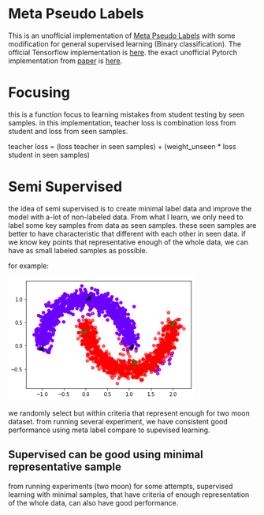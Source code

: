 # Meta Pseudo Labels
This is an unofficial implementation of [Meta Pseudo Labels](https://arxiv.org/abs/2003.10580) with some modification for general supervised learning (Binary classification).
The official Tensorflow implementation is [here](https://github.com/google-research/google-research/tree/master/meta_pseudo_labels).
the exact unofficial Pytorch implementation from [paper](https://github.com/google-research/google-research/tree/master/meta_pseudo_labels) is [here](https://github.com/kekmodel/MPL-pytorch).

# Focusing
this is a function focus to learning mistakes from student testing by seen samples.
in this implementation, teacher loss is combination loss from student and loss from seen samples.

teacher loss = (loss teacher in seen samples) + (weight_unseen * loss student in seen samples)

# Semi Supervised
the idea of semi supervised is to create minimal label data and improve the model with a-lot of non-labeled data.
From what I learn, we only need to label some key samples from data as seen samples.
these seen samples are better to have characteristic that different with each other in seen data.
if we know key points that representative enough of the whole data, we can have as small labeled samples as possible.  

for example:

![inference result meta labeling](https://github.com/imksuma/meta-labeling/blob/main/inference-meta-label.png)

we randomly select but within criteria that represent enough for two moon dataset.
from running several experiment, we have consistent good performance using meta label compare to supevised learning.

## Supervised can be good using minimal representative sample
from running experiments (two moon) for some attempts,
supervised learning with minimal samples, that have criteria of enough representation of the whole data,
can also have good performance.
